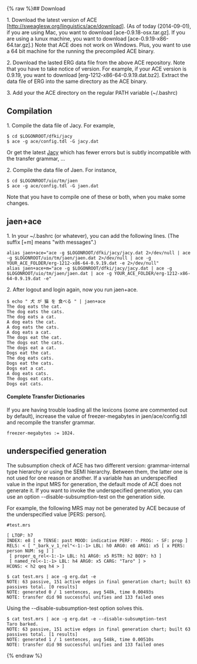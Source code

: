 {% raw %}## Download

1\. Download the latest version of ACE
\[<http://sweaglesw.org/linguistics/ace/download>\]. (As of today
(2014-09-01), if you are using Mac, you want to download
\[ace-0.9.18-osx.tar.gz\]. If you are using a lunux machine, you want to
download \[ace-0.9.19-x86-64.tar.gz\].) Note that ACE does not work on
Windows. Plus, you want to use a 64 bit machine for the running the
precompiled ACE binary.

2\. Download the lasted ERG data file from the above ACE repository.
Note that you have to take notice of version. For example, if your ACE
version is 0.9.19, you want to download
\[erg-1212-x86-64-0.9.19.dat.bz2\]. Extract the data file of ERG into
the same directory as the ACE binary.

3\. Add your the ACE directory on the regular PATH variable (\~/.bashrc)

## Compilation

1\. Compile the data file of Jacy. For example,

    $ cd $LOGONROOT/dfki/jacy
    $ ace -g ace/config.tdl -G jacy.dat

Or get the latest [Jacy](https://blog.inductorsoftware.com/docsproto/grammars/JacyTop) which has fewer errors but is subtly
incompatible with the transfer grammar, ...

2\. Compile the data file of Jaen. For instance,

    $ cd $LOGONROOT/uio/tm/jaen
    $ ace -g ace/config.tdl -G jaen.dat

Note that you have to compile one of these or both, when you make some
changes.

## jaen+ace

1\. In your \~/.bashrc (or whatever), you can add the following lines.
(The suffix \[+m\] means "with messages".)

    alias jaen+ace="ace -g $LOGONROOT/dfki/jacy/jacy.dat 2>/dev/null | ace -g $LOGONROOT/uio/tm/jaen/jaen.dat 2>/dev/null | ace -g YOUR_ACE_FOLDER/erg-1212-x86-64-0.9.19.dat -e 2>/dev/null"
    alias jaen+ace+m="ace -g $LOGONROOT/dfki/jacy/jacy.dat | ace -g $LOGONROOT/uio/tm/jaen/jaen.dat | ace -g YOUR_ACE_FOLDER/erg-1212-x86-64-0.9.19.dat -e"

2\. After logout and login again, now you run jaen+ace.

    $ echo " 犬 が 猫 を 食べる " | jaen+ace
    The dog eats the cat.
    The dog eats the cats.
    The dog eats a cat.
    A dog eats the cat.
    A dog eats the cats.
    A dog eats a cat.
    The dogs eat the cat.
    The dogs eat the cats.
    The dogs eat a cat.
    Dogs eat the cat.
    The dog eats cats.
    Dogs eat the cats.
    Dogs eat a cat.
    A dog eats cats.
    The dogs eat cats.
    Dogs eat cats.

#### Complete Transfer Dictionaries

If you are having trouble loading all the lexicons (some are commented
out by default), increase the value of freezer-megabytes in
jaen/ace/config.tdl and recompile the transfer grammar.

    freezer-megabytes := 1024.

## underspecified generation

The subsumption check of ACE has two different version: grammar-internal
type hierarchy or using the SEMI hierarchy. Between them, the latter one
is not used for one reason or another. If a variable has an
underspecified value in the input MRS for generation, the default mode
of ACE does not generate it. If you want to invoke the underspecified
generation, you can use an option --disable-subsumption-test on the
generation side.

For example, the following MRS may not be generated by ACE because of
the underspecified value \[PERS: person\].

    #test.mrs
    
    [ LTOP: h7
    INDEX: e8 [ e TENSE: past MOOD: indicative PERF: - PROG: - SF: prop ]
    RELS: < [ "_bark_v_1_rel"<-1:-1> LBL: h0 ARG0: e8 ARG1: x5 [ x PERS: person NUM: sg ] ]
     [ proper_q_rel<-1:-1> LBL: h1 ARG0: x5 RSTR: h2 BODY: h3 ]
     [ named_rel<-1:-1> LBL: h4 ARG0: x5 CARG: "Taro" ] >
    HCONS: < h2 qeq h4 > ] 
    
    $ cat test.mrs | ace -g erg.dat -e
    NOTE: 63 passive, 151 active edges in final generation chart; built 63 passives total. [0 results]
    NOTE: generated 0 / 1 sentences, avg 548k, time 0.00493s
    NOTE: transfer did 98 successful unifies and 133 failed ones

Using the --disable-subsumption-test option solves this.

    $ cat test.mrs | ace -g erg.dat -e --disable-subsumption-test
    Taro barked.
    NOTE: 63 passive, 151 active edges in final generation chart; built 63 passives total. [1 results]
    NOTE: generated 1 / 1 sentences, avg 548k, time 0.00510s
    NOTE: transfer did 98 successful unifies and 133 failed ones
<update date omitted for speed>{% endraw %}